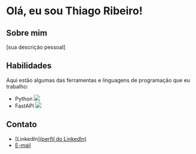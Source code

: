 # Olá, eu sou Thiago Ribeiro!

## Sobre mim
[sua descrição pessoal]

## Habilidades
Aqui estão algumas das ferramentas e linguagens de programação que eu trabalho:

- Python <img src="https://img.icons8.com/color/48/000000/python.png"/>
- FastAPI <img src="https://img.icons8.com/color/48/000000/api-settings.png"/>

## Contato
- [LinkedIn][(perfil do LinkedIn)](https://www.linkedin.com/in/thiago-ribeiroml/)
- [E-mail](Thiago2002sr@gmail.com)
